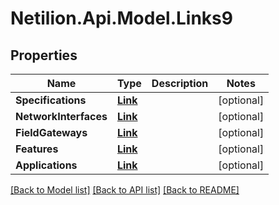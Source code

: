 # Netilion.Api.Model.Links9
## Properties

Name | Type | Description | Notes
------------ | ------------- | ------------- | -------------
**Specifications** | [**Link**](Link.md) |  | [optional] 
**NetworkInterfaces** | [**Link**](Link.md) |  | [optional] 
**FieldGateways** | [**Link**](Link.md) |  | [optional] 
**Features** | [**Link**](Link.md) |  | [optional] 
**Applications** | [**Link**](Link.md) |  | [optional] 

[[Back to Model list]](../README.md#documentation-for-models) [[Back to API list]](../README.md#documentation-for-api-endpoints) [[Back to README]](../README.md)

